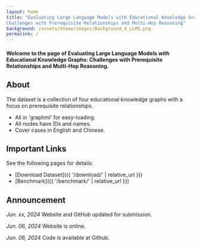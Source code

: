 ```yaml
---
layout: home
title: "Evaluating Large Language Models with Educational Knowledge Graphs: 
Challenges with Prerequisite Relationships and Multi-Hop Reasoning"
background: /assets/theme/images/Background_4_LLMS.png
permalink: /
---
```


#### Welcome to the page of Evaluating Large Language Models with Educational Knowledge Graphs: Challenges with Prerequisite Relationships and Multi-Hop Reasoning.

## About

The dataset is a collection of four educational knowledge graphs with a focus on prerequisite relationships.

- All in 'graphml' for easy-loading.
- All nodes have IDs and names.
- Cover cases in English and Chinese.

## Important Links

See the following pages for details:

- [Download Dataset]({{ '/download/' | relative_url }})
- [Benchmark]({{ '/benchmark/' | relative_url }})
  &nbsp;

## Announcement

*Jun. xx, 2024* Website and GitHub updated for submission.

*Jun. 06, 2024* Website is online.

*Jun. 06, 2024* Code is available at Github.
